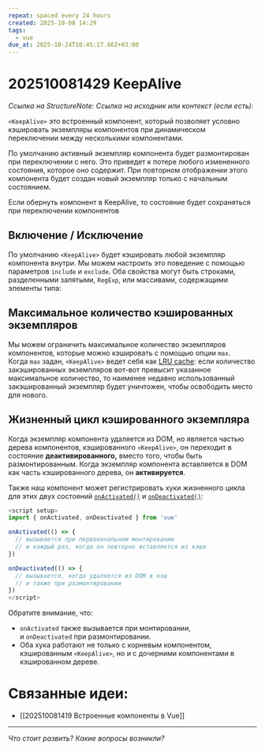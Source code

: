 ```yaml
---
repeat: spaced every 24 hours
created: 2025-10-08 14:29
tags:
  - vue
due_at: 2025-10-24T10:45:17.662+03:00
---
```

# 202510081429 KeepAlive

*Ссылка на StructureNote:*
*Ссылка на исходник или контекст (если есть):*

`<KeepAlive>` это встроенный компонент, который позволяет условно кэшировать экземпляры компонентов при динамическом переключении между несколькими компонентами.

По умолчанию активный экземпляр компонента будет размонтирован при переключении с него. Это приведет к потере любого измененного состояния, которое оно содержит. При повторном отображении этого компонента будет создан новый экземпляр только с начальным состоянием.

Если обернуть компонент в KeepAlive, то состояние будет сохраняться при переключении компонентов

## Включение / Исключение

По умолчанию `<KeepAlive>` будет кэшировать любой экземпляр компонента внутри. Мы можем настроить это поведение с помощью параметров `include` и `exclude`. Оба свойства могут быть строками, разделенными запятыми, `RegExp`, или массивами, содержащими элементы типа:

## Максимальное количество кэшированных экземпляров[​](https://ru.vuejs.org/guide/built-ins/keep-alive.html#max-cached-instances)

Мы можем ограничить максимальное количество экземпляров компонентов, которые можно кэшировать с помощью опции `max`. Когда `max` задан, `<KeepAlive>` ведет себя как [LRU cache](https://en.wikipedia.org/wiki/Cache_replacement_policies#Least_recently_used_\(LRU\)): если количество закэшированных экземпляров вот-вот превысит указанное максимальное количество, то наименее недавно использованный закэшированный экземпляр будет уничтожен, чтобы освободить место для нового.

## Жизненный цикл кэшированного экземпляра[​](https://ru.vuejs.org/guide/built-ins/keep-alive.html#lifecycle-of-cached-instance)

Когда экземпляр компонента удаляется из DOM, но является частью дерева компонентов, кэшированного `<KeepAlive>`, он переходит в состояние **деактивированного,** вместо того, чтобы быть размонтированным. Когда экземпляр компонента вставляется в DOM как часть кэшированного дерева, он **активируется**.

Также наш компонент может регистрировать хуки жизненного цикла для этих двух состояний [`onActivated()`](https://ru.vuejs.org/api/composition-api-lifecycle.html#onactivated) и [`onDeactivated()`](https://ru.vuejs.org/api/composition-api-lifecycle.html#ondeactivated):

```js
<script setup>
import { onActivated, onDeactivated } from 'vue'

onActivated(() => {
  // вызывается при первоначальном монтировании
  // и каждый раз, когда он повторно вставляется из кэша
})

onDeactivated(() => {
  // вызывается, когда удаляется из DOM в кэш
  // и также при размонтировании
})
</script>
```

Обратите внимание, что:

- `onActivated` также вызывается при монтировании, и `onDeactivated` при размонтировании.
- Оба хука работают не только с корневым компонентом, кэшированным `<KeepAlive>`, но и с дочерними компонентами в кэшированном дереве.

# Связанные идеи:

* [[202510081419 Встроенные компоненты в  Vue]]

---

*Что стоит развить? Какие вопросы возникли?*
